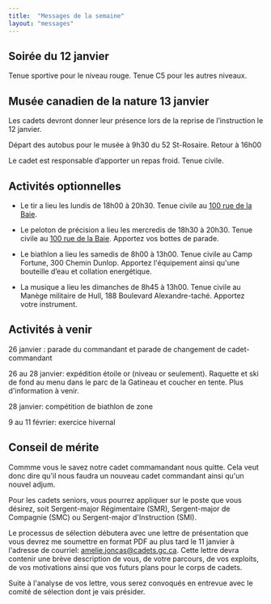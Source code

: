 ```yaml
---
title:  "Messages de la semaine"
layout: "messages"
---
```


## Soirée du 12 janvier

Tenue sportive pour le niveau rouge. Tenue C5 pour les autres niveaux. 

## Musée canadien de la nature 13 janvier

Les cadets devront donner leur présence lors de la reprise de l’instruction le 12 janvier. 

Départ des autobus pour le musée à 9h30 du 52 St-Rosaire. Retour à 16h00

Le cadet est responsable d’apporter un repas froid. Tenue civile.

## Activités optionnelles

- Le tir a lieu les lundis de 18h00 à 20h30. Tenue civile au [100 rue de la Baie](/information/comment-nous-rejoindre/).

- Le peloton de précision a lieu les mercredis de 18h30 à 20h30. Tenue civile au [100 rue de la Baie](/information/comment-nous-rejoindre/). Apportez vos bottes de parade. 

- Le biathlon a lieu les samedis de 8h00 à 13h00. Tenue civile au Camp Fortune, 300 Chemin Dunlop. Apportez l'équipement ainsi qu'une bouteille d’eau et collation energétique.

- La musique a lieu les dimanches de 8h45 à 13h00. Tenue civile au Manège militaire de Hull, 188 Boulevard Alexandre-taché. Apportez votre instrument. 

## Activités à venir

26 janvier : parade du commandant et parade de changement de cadet-commandant

26 au 28 janvier: expédition étoile or (niveau or seulement). Raquette et ski de fond au menu dans le parc de la Gatineau et coucher en tente. Plus d'information à venir.

28 janvier: compétition de biathlon de zone

9 au 11 février: exercice hivernal

## Conseil de mérite

Commme vous le savez notre cadet commamandant nous quitte. Cela veut donc dire qu'il nous faudra un nouveau cadet commandant ainsi qu'un nouvel adjum.

Pour les cadets seniors, vous pourrez appliquer sur le poste que vous désirez, soit Sergent-major Régimentaire (SMR), Sergent-major de Compagnie (SMC) ou Sergent-major d'Instruction (SMI).

Le processus de sélection débutera avec une lettre de présentation que vous devrez me soumettre en format PDF au plus tard le 11 janvier à l'adresse de courriel: amelie.joncas@cadets.gc.ca. Cette lettre devra contenir une brève description de vous, de votre parcours, de vos exploits, de vos motivations ainsi que vos futurs plans pour le corps de cadets.

Suite à l'analyse de vos lettre, vous serez convoqués en entrevue avec le comité de sélection dont je vais présider.
